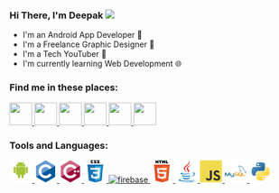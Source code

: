 ### Hi There, I'm Deepak <img src="https://raw.githubusercontent.com/MartinHeinz/MartinHeinz/master/wave.gif" width="30px">


- I'm an Android App Developer :iphone:
- I'm a Freelance Graphic Designer :art:
- I'm a Tech YouTuber :movie_camera:
- I'm currently learning Web Development :globe_with_meridians:


### Find me in these places:
<p align="left">
<a href="https://youtube.com/ExultTechTV" target="_blank">
	<img src="https://cdn0.iconfinder.com/data/icons/social-media-circle-6/1024/youtube-64.png" width="40" height="40"></img>
										</a>
                    <a href="https://twitter.com/ExultTechTV" target="_blank">
	<img src="https://cdn0.iconfinder.com/data/icons/social-media-circle-6/1024/twitter-64.png" width="40" height="40"></img>
										</a>
                    <a href="https://instagram.com/ExultTechTV" target="_blank">
	<img src="https://cdn0.iconfinder.com/data/icons/social-media-circle-6/1024/instagram-64.png" width="40" height="40"></img>
										</a>
                    <a href="https://facebook.com/ExultTechTV" target="_blank">
	<img src="https://cdn0.iconfinder.com/data/icons/social-media-circle-6/1024/facebook-64.png" width="40" height="40"></img>
										</a>
                    <a href="https://linkedin.com/in/Deepak-Balaraman" target="_blank">
	<img src="https://cdn0.iconfinder.com/data/icons/social-media-circle-6/1024/linkedin-64.png" width="40" height="40"></img>
										</a>
                    <a href="mailto:exulttechtv@gmail.com" target="_blank">
	<img src="https://cdn0.iconfinder.com/data/icons/social-media-circle-6/1024/mail-64.png" width="40" height="40"></img>
										</a>
</p>

### Tools and Languages:
<p align="left"> <a href="https://developer.android.com" target="_blank" rel="noreferrer"> <img src="https://raw.githubusercontent.com/devicons/devicon/master/icons/android/android-original-wordmark.svg" alt="android" width="40" height="40"/> </a> <a href="https://www.cprogramming.com/" target="_blank" rel="noreferrer"> <img src="https://raw.githubusercontent.com/devicons/devicon/master/icons/c/c-original.svg" alt="c" width="40" height="40"/> </a> <a href="https://www.w3schools.com/cpp/" target="_blank" rel="noreferrer"> <img src="https://raw.githubusercontent.com/devicons/devicon/master/icons/cplusplus/cplusplus-original.svg" alt="cplusplus" width="40" height="40"/> </a> <a href="https://www.w3schools.com/css/" target="_blank" rel="noreferrer"> <img src="https://raw.githubusercontent.com/devicons/devicon/master/icons/css3/css3-original-wordmark.svg" alt="css3" width="40" height="40"/> </a> <a href="https://firebase.google.com/" target="_blank" rel="noreferrer"> <img src="https://www.vectorlogo.zone/logos/firebase/firebase-icon.svg" alt="firebase" width="40" height="40"/> </a> <a href="https://www.w3.org/html/" target="_blank" rel="noreferrer"> <img src="https://raw.githubusercontent.com/devicons/devicon/master/icons/html5/html5-original-wordmark.svg" alt="html5" width="40" height="40"/> </a> <a href="https://www.java.com" target="_blank" rel="noreferrer"> <img src="https://raw.githubusercontent.com/devicons/devicon/master/icons/java/java-original.svg" alt="java" width="40" height="40"/> </a> <a href="https://developer.mozilla.org/en-US/docs/Web/JavaScript" target="_blank" rel="noreferrer"> <img src="https://raw.githubusercontent.com/devicons/devicon/master/icons/javascript/javascript-original.svg" alt="javascript" width="40" height="40"/> </a> <a href="https://www.mysql.com/" target="_blank" rel="noreferrer"> <img src="https://raw.githubusercontent.com/devicons/devicon/master/icons/mysql/mysql-original-wordmark.svg" alt="mysql" width="40" height="40"/> </a> <a href="https://www.python.org" target="_blank" rel="noreferrer"> <img src="https://raw.githubusercontent.com/devicons/devicon/master/icons/python/python-original.svg" alt="python" width="40" height="40"/> </a> </p>
